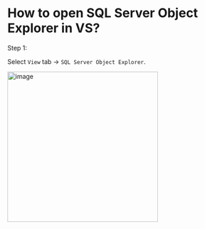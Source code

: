 # How to open SQL Server Object Explorer in VS?
Step 1:

Select `View` tab -> `SQL Server Object Explorer`.

<img width="338" alt="image" src="https://github.com/user-attachments/assets/3f61a6b0-b7e8-48f8-829b-78e83bfa3cc8" />

